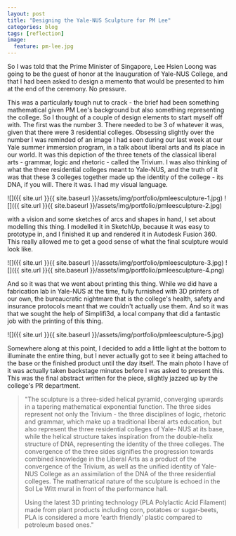 ```yaml
---
layout: post
title: "Designing the Yale-NUS Sculpture for PM Lee"
categories: blog
tags: [reflection]
image:
  feature: pm-lee.jpg
---
```


So I was told that the Prime Minister of Singapore, Lee Hsien Loong was going to be the guest of honor at the 
Inauguration of Yale-NUS College, and that I had been asked to design a memento that would be presented to him
at the end of the ceremony. No pressure.

This was a particularly tough nut to crack - the brief had been something mathematical given PM Lee's background
but also something representing the college. So I thought of a couple of design elements to start myself off with.
The first was the number 3. There needed to be 3 of whatever it was, given that there were 3 residential colleges.
Obsessing slightly over the number I was reminded of an image I had seen during our last week at our Yale summer
immersion program, in a talk about liberal arts and its place in our world. It was this depiction of the three 
tenets of the classical liberal arts - grammar, logic and rhetoric - called the Trivium. I was also thinking of 
what the three residential colleges meant to Yale-NUS, and the truth of it was that these 3 colleges together made
up the identity of the college - its DNA, if you will. There it was. I had my visual language.

![]({{ site.url }}{{ site.baseurl }}/assets/img/portfolio/pmleesculpture-1.jpg)
![]({{ site.url }}{{ site.baseurl }}/assets/img/portfolio/pmleesculpture-2.jpg)

with a vision and some sketches of arcs and shapes in hand, I set about modelling this thing. I modelled it in 
SketchUp, because it was easy to prototype in, and I finished it up and rendered it in Autodesk Fusion 360. This 
really allowed me to get a good sense of what the final sculpture would look like.

![]({{ site.url }}{{ site.baseurl }}/assets/img/portfolio/pmleesculpture-3.jpg)
![]({{ site.url }}{{ site.baseurl }}/assets/img/portfolio/pmleesculpture-4.png)

And so it was that we went about printing this thing. While we did have a fabrication lab in Yale-NUS at the time, 
fully furnished with 3D printers of our own, the bureaucratic nightmare that is the college's health, safety and 
insurance protocols meant that we couldn't actually use them. And so it was that we sought the help of Simplifi3d, 
a local company that did a fantastic job with the printing of this thing.

![]({{ site.url }}{{ site.baseurl }}/assets/img/portfolio/pmleesculpture-5.jpg)

Somewhere along at this point, I decided to add a little light at the bottom to illuminate the entire thing, but I
never actually got to see it being attached to the base or the finished product until the day itself. The main photo
I have of it was actually taken backstage minutes before I was asked to present this. This was the final abstract 
written for the piece, slightly jazzed up by the college's PR department.

> "The sculpture is a three-sided helical pyramid, converging upwards in a tapering mathematical exponential function. 
> The three sides represent not only the Trivium - the three disciplines of logic, rhetoric and grammar, which make up a 
> traditional liberal arts education, but also represent the three residential colleges of Yale- NUS at its base, while 
> the helical structure takes inspiration from the double-helix structure of DNA, representing the identity of the three 
> colleges. The convergence of the three sides signifies the progression towards combined knowledge in the Liberal Arts as 
> a product of the convergence of the Trivium, as well as the unified identity of Yale-NUS College as an assimilation of 
> the DNA of the three residential colleges. The mathematical nature of the sculpture is echoed in the Sol Le Witt mural 
> in front of the performance hall.
> 
> Using the latest 3D printing technology (PLA Polylactic Acid Filament) made from plant products including corn, potatoes
> or sugar-beets, PLA is considered a more 'earth friendly' plastic compared to petroleum based ones."
